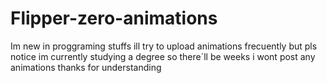 # Flipper-zero-animations

Im new in proggraming stuffs ill try to upload animations frecuently but pls notice im currently studying a degree so there´ll be weeks i wont post any animations thanks for understanding
